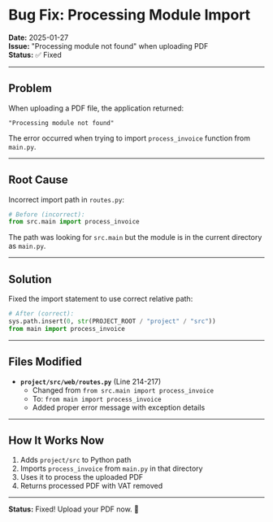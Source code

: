 # Bug Fix: Processing Module Import

**Date:** 2025-01-27  
**Issue:** "Processing module not found" when uploading PDF  
**Status:** ✅ Fixed

---

## Problem

When uploading a PDF file, the application returned:
```
"Processing module not found"
```

The error occurred when trying to import `process_invoice` function from `main.py`.

---

## Root Cause

Incorrect import path in `routes.py`:
```python
# Before (incorrect):
from src.main import process_invoice
```

The path was looking for `src.main` but the module is in the current directory as `main.py`.

---

## Solution

Fixed the import statement to use correct relative path:

```python
# After (correct):
sys.path.insert(0, str(PROJECT_ROOT / "project" / "src"))
from main import process_invoice
```

---

## Files Modified

- **`project/src/web/routes.py`** (Line 214-217)
  - Changed from `from src.main import process_invoice`
  - To: `from main import process_invoice`
  - Added proper error message with exception details

---

## How It Works Now

1. Adds `project/src` to Python path
2. Imports `process_invoice` from `main.py` in that directory
3. Uses it to process the uploaded PDF
4. Returns processed PDF with VAT removed

---

**Status:** Fixed! Upload your PDF now. 🚀

